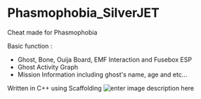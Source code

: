 # Phasmophobia_SilverJET
Cheat made for Phasmophobia

Basic function :
- Ghost, Bone, Ouija Board, EMF Interaction and Fusebox ESP
- Ghost Activity Graph
- Mission Information including ghost's name, age and etc...


Written in C++ using Scaffolding
![enter image description here](https://i.imgur.com/UoBPkif.png)
